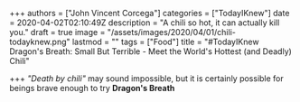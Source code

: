 +++
authors = ["John Vincent Corcega"]
categories = ["TodayIKnew"]
date = 2020-04-02T02:10:49Z
description = "A chili so hot, it can actually kill you."
draft = true
image = "/assets/images/2020/04/01/chili-todayknew.png"
lastmod = ""
tags = ["Food"]
title = "#TodayIKnew Dragon's Breath: Small But Terrible - Meet the World's Hottest (and Deadly) Chili"

+++
_"Death by chili"_ may sound impossible, but it is certainly possible for beings brave enough to try **Dragon's Breath** 